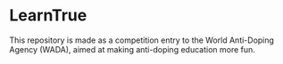 # LearnTrue
This repository is made as a competition entry to the World Anti-Doping Agency (WADA), aimed at making anti-doping education more fun.
